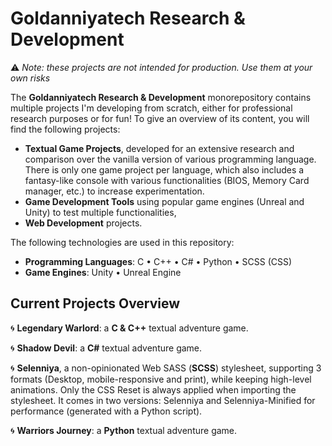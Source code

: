 [//]: # (Yoann AMAR ASSOULINE - GOLDANNIYATECH) 

# Goldanniyatech Research & Development 

⚠️ *Note: these projects are not intended for production. Use them at your own risks*

The **Goldanniyatech Research & Development** monorepository contains multiple projects I'm developing from scratch, either for professional research purposes or for fun! To give an overview of its content, you will find the following projects: 
- **Textual Game Projects**, developed for an extensive research and comparison over the vanilla version of various programming language. There is only one game project per language, which also includes a fantasy-like console with various functionalities (BIOS, Memory Card manager, etc.) to increase experimentation. 
- **Game Development Tools** using popular game engines (Unreal and Unity) to test multiple functionalities, 
- **Web Development** projects.  

The following technologies are used in this repository: 
- **Programming Languages**: C • C++ • C# • Python • SCSS (CSS)
- **Game Engines**: Unity • Unreal Engine
 
## Current Projects Overview

🌀 **Legendary Warlord**: a **C & C++** textual adventure game. 

🌀 **Shadow Devil**: a **C#** textual adventure game.

🌀 **Selenniya**, a non-opinionated Web SASS (**SCSS**) stylesheet, supporting 3 formats (Desktop, mobile-responsive and print), while keeping high-level animations. Only the CSS Reset is always applied when importing the stylesheet. It comes in two versions: Selenniya and Selenniya-Minified for performance (generated with a Python script). 

🌀 **Warriors Journey**: a **Python** textual adventure game. 



